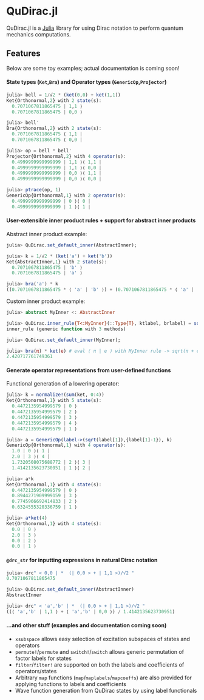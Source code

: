 # QuDirac.jl

QuDirac.jl is a [Julia](http://julialang.org/) library for using Dirac notation to perform 
quantum mechanics computations. 

## Features

Below are some toy examples; actual documentation is coming soon! 

#### State types (`Ket`,`Bra`) and Operator types (`GenericOp`,`Projector`)

```julia
julia> bell = 1/√2 * (ket(0,0) + ket(1,1))
Ket{Orthonormal,2} with 2 state(s):
  0.7071067811865475 | 1,1 ⟩
  0.7071067811865475 | 0,0 ⟩

julia> bell'
Bra{Orthonormal,2} with 2 state(s):
  0.7071067811865475 ⟨ 1,1 |
  0.7071067811865475 ⟨ 0,0 |

julia> op = bell * bell'
Projector{Orthonormal,2} with 4 operator(s):
  0.4999999999999999 | 1,1 ⟩⟨ 1,1 |
  0.4999999999999999 | 1,1 ⟩⟨ 0,0 |
  0.4999999999999999 | 0,0 ⟩⟨ 1,1 |
  0.4999999999999999 | 0,0 ⟩⟨ 0,0 |

julia> ptrace(op, 1)
GenericOp{Orthonormal,1} with 2 operator(s):
  0.4999999999999999 | 0 ⟩⟨ 0 |
  0.4999999999999999 | 1 ⟩⟨ 1 |
```

#### User-extensible inner product rules + support for abstract inner products

Abstract inner product example:

```julia
julia> QuDirac.set_default_inner(AbstractInner);

julia> k = 1/√2 * (ket('a') + ket('b'))
Ket{AbstractInner,1} with 2 state(s):
  0.7071067811865475 | 'b' ⟩
  0.7071067811865475 | 'a' ⟩

julia> bra('a') * k
((0.7071067811865475 * ⟨ 'a' | 'b' ⟩) + (0.7071067811865475 * ⟨ 'a' | 'a' ⟩))
```

Custom inner product example:

```julia
julia> abstract MyInner <: AbstractInner

julia> QuDirac.inner_rule{T<:MyInner}(::Type{T}, ktlabel, brlabel) = sqrt(ktlabel[1]+brlabel[1])
inner_rule (generic function with 3 methods)

julia> QuDirac.set_default_inner(MyInner);

julia> bra(π) * ket(e) # eval ⟨ π | e ⟩ with MyInner rule -> sqrt(π + e)
2.420717761749361
```

#### Generate operator representations from user-defined functions

Functional generation of a lowering operator: 

```julia
julia> k = normalize!(sum(ket, 0:4))
Ket{Orthonormal,1} with 5 state(s):
  0.4472135954999579 | 0 ⟩
  0.4472135954999579 | 2 ⟩
  0.4472135954999579 | 3 ⟩
  0.4472135954999579 | 4 ⟩
  0.4472135954999579 | 1 ⟩

julia> a = GenericOp(label->(sqrt(label[1]),{label[1]-1}), k)
GenericOp{Orthonormal,1} with 4 operator(s):
  1.0 | 0 ⟩⟨ 1 |
  2.0 | 3 ⟩⟨ 4 |
  1.7320508075688772 | 2 ⟩⟨ 3 |
  1.4142135623730951 | 1 ⟩⟨ 2 |

julia> a*k
Ket{Orthonormal,1} with 4 state(s):
  0.4472135954999579 | 0 ⟩
  0.8944271909999159 | 3 ⟩
  0.7745966692414833 | 2 ⟩
  0.6324555320336759 | 1 ⟩

julia> a*ket(4)
Ket{Orthonormal,1} with 4 state(s):
  0.0 | 0 ⟩
  2.0 | 3 ⟩
  0.0 | 2 ⟩
  0.0 | 1 ⟩
```

#### `@drc_str` for inputting expressions in natural Dirac notation

```julia
julia> drc" < 0,0 | *  (| 0,0 > + | 1,1 >)/√2 "
0.7071067811865475

julia> QuDirac.set_default_inner(AbstractInner)
AbstractInner

julia> drc" < 'a','b' | *  (| 0,0 > + | 1,1 >)/√2 "
((⟨ 'a','b' | 1,1 ⟩ + ⟨ 'a','b' | 0,0 ⟩) / 1.4142135623730951)
```

#### ...and other stuff (examples and documentation coming soon)

- `xsubspace` allows easy selection of excitation subspaces of states and operators
- `permute!`/`permute` and `switch!`/`switch` allows generic permutation of factor labels for states
- `filter`/`filter!` are supported on both the labels and coefficients of operators/states
- Arbitrary `map` functions (`map`/`maplabels`/`mapcoeffs`) are also provided for applying functions to labels and coefficients
- Wave function generation from QuDirac states by using label functionals
